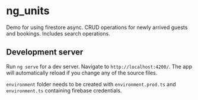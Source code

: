 # ng_units

Demo for using firestore async. CRUD operations for newly arrived guests and bookings. Includes search operations. 

## Development server

Run `ng serve` for a dev server. Navigate to `http://localhost:4200/`. The app will automatically reload if you change any of the source files.

`environment` folder needs to be created with `environment.prod.ts` and `environment.ts` containing firebase credentials.
